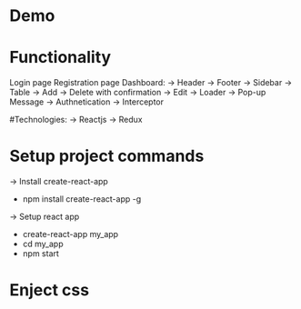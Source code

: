 # Demo
# Functionality 
Login page
Registration page
Dashboard:
-> Header 
-> Footer
-> Sidebar
-> Table 
-> Add
-> Delete with confirmation
-> Edit 
-> Loader
-> Pop-up Message 
-> Authnetication 
-> Interceptor

#Technologies:
-> Reactjs
-> Redux

# Setup project commands
-> Install create-react-app
- npm install create-react-app -g

-> Setup react app
- create-react-app my_app
- cd my_app
- npm start  

# Enject css